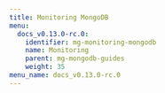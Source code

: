 ```yaml
---
title: Monitoring MongoDB
menu:
  docs_v0.13.0-rc.0:
    identifier: mg-monitoring-mongodb
    name: Monitoring
    parent: mg-mongodb-guides
    weight: 35
menu_name: docs_v0.13.0-rc.0
---
```


